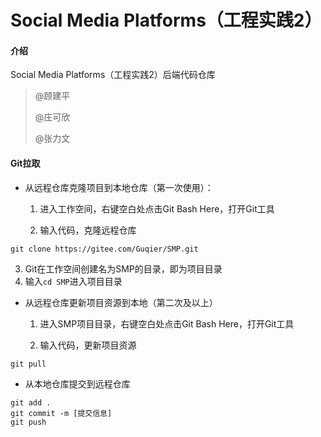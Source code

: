 # Social Media Platforms（工程实践2）

#### 介绍
Social Media Platforms（工程实践2）后端代码仓库

> @顾建平
>
> @庄可欣
>
> @张力文

#### Git拉取

* 从远程仓库克隆项目到本地仓库（第一次使用）：

  1. 进入工作空间，右键空白处点击Git Bash Here，打开Git工具

  2. 输入代码，克隆远程仓库
```git
git clone https://gitee.com/Guqier/SMP.git
```
  3. Git在工作空间创建名为SMP的目录，即为项目目录
  4. 输入`cd SMP`进入项目目录

* 从远程仓库更新项目资源到本地（第二次及以上）

  1. 进入SMP项目目录，右键空白处点击Git Bash Here，打开Git工具

  2. 输入代码，更新项目资源

```git
git pull
```

* 从本地仓库提交到远程仓库

```git
git add .
git commit -m [提交信息]
git push
```

